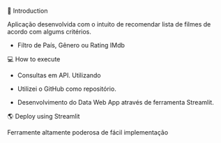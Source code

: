 🚀 Introduction

Aplicação desenvolvida com o intuito de recomendar lista de filmes de acordo com algums critérios.
- Filtro de País, Gênero ou Rating IMdb


💻 How to execute


- Consultas em API. Utilizando 
 
- Utilizei o GitHub como repositório.

- Desenvolvimento do Data Web App através de ferramenta Streamlit.


🌎 Deploy using Streamlit

Ferramente altamente poderosa de fácil implementação
